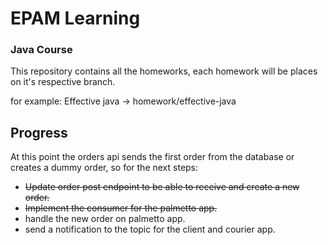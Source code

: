 # EPAM Learning
### Java Course

This repository contains all the homeworks, each homework will be places on it's respective branch.

for example: Effective java -> homework/effective-java

## Progress

At this point the orders api sends the first order from the database or creates a dummy order,
so for the next steps:
 
- ~~Update order post endpoint to be able to receive and create a new order.~~
- ~~Implement the consumer for the palmetto app.~~
- handle the new order on palmetto app.
- send a notification to the topic for the client and courier app.
